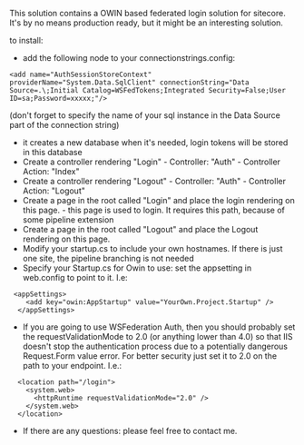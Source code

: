 This solution contains a OWIN based federated login solution for sitecore. It's by no means production ready, but it might be an interesting
solution.

to install:

* add the following node to your connectionstrings.config:
```
<add name="AuthSessionStoreContext" providerName="System.Data.SqlClient" connectionString="Data Source=.\;Initial Catalog=WSFedTokens;Integrated Security=False;User ID=sa;Password=xxxxx;"/>
```
(don't forget to specify the name of your sql instance in the Data Source part of the connection string)
* it creates a new database when it's needed, login tokens will be stored in this database
* Create a controller rendering "Login" - Controller: "Auth" - Controller Action: "Index"
* Create a controller rendering "Logout" - Controller: "Auth" - Controller Action: "Logout"
* Create a page in the root called "Login" and place the login rendering on this page. - this page is used to login. It requires this path, because of some pipeline extension
* Create a page in the root called "Logout" and place the Logout rendering on this page. 
* Modify your startup.cs to include your own hostnames. If there is just one site, the pipeline branching is not needed
* Specify your Startup.cs for Owin to use: set the appsetting in web.config to point to it. I.e:
```
 <appSettings>
    <add key="owin:AppStartup" value="YourOwn.Project.Startup" />    
  </appSettings>
  ```
* If you are going to use WSFederation Auth, then you should probably set the requestValidationMode to 2.0 (or anything lower than 4.0) so that IIS doesn't stop the authentication process
due to a potentially dangerous Request.Form value error. For better security just set it to 2.0 on the path to your endpoint. I.e.:
```
  <location path="/login">
    <system.web>
      <httpRuntime requestValidationMode="2.0" />
    </system.web>
  </location>
```
* If there are any questions: please feel free to contact me.
